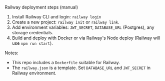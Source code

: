 Railway deployment steps (manual)

1. Install Railway CLI and login: `railway login`
2. Create a new project: `railway init` or `railway link`.
3. Add environment variables: `JWT_SECRET`, `DATABASE_URL` (Postgres), any storage credentials.
4. Build and deploy with Docker or via Railway's Node deploy (Railway will use `npm run start`).

Notes:
- This repo includes a `Dockerfile` suitable for Railway.
- The `railway.json` is a template. Set `DATABASE_URL` and `JWT_SECRET` in Railway environment.
